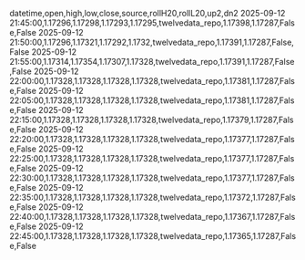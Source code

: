 datetime,open,high,low,close,source,rollH20,rollL20,up2,dn2
2025-09-12 21:45:00,1.17296,1.17298,1.17293,1.17295,twelvedata_repo,1.17398,1.17287,False,False
2025-09-12 21:50:00,1.17296,1.17321,1.17292,1.1732,twelvedata_repo,1.17391,1.17287,False,False
2025-09-12 21:55:00,1.17314,1.17354,1.17307,1.17328,twelvedata_repo,1.17391,1.17287,False,False
2025-09-12 22:00:00,1.17328,1.17328,1.17328,1.17328,twelvedata_repo,1.17381,1.17287,False,False
2025-09-12 22:05:00,1.17328,1.17328,1.17328,1.17328,twelvedata_repo,1.17381,1.17287,False,False
2025-09-12 22:15:00,1.17328,1.17328,1.17328,1.17328,twelvedata_repo,1.17379,1.17287,False,False
2025-09-12 22:20:00,1.17328,1.17328,1.17328,1.17328,twelvedata_repo,1.17377,1.17287,False,False
2025-09-12 22:25:00,1.17328,1.17328,1.17328,1.17328,twelvedata_repo,1.17377,1.17287,False,False
2025-09-12 22:30:00,1.17328,1.17328,1.17328,1.17328,twelvedata_repo,1.17377,1.17287,False,False
2025-09-12 22:35:00,1.17328,1.17328,1.17328,1.17328,twelvedata_repo,1.17372,1.17287,False,False
2025-09-12 22:40:00,1.17328,1.17328,1.17328,1.17328,twelvedata_repo,1.17367,1.17287,False,False
2025-09-12 22:45:00,1.17328,1.17328,1.17328,1.17328,twelvedata_repo,1.17365,1.17287,False,False
